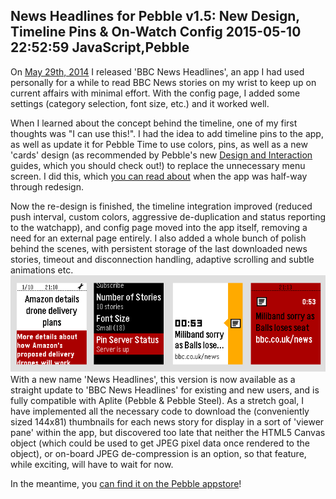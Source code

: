 News Headlines for Pebble v1.5: New Design, Timeline Pins & On-Watch Config
2015-05-10 22:52:59
JavaScript,Pebble
---

On <a title="New Pebble Watchapp: BBC News Headlines" href="https://ninedof.wordpress.com/2014/05/29/new-pebble-watchapp-bbc-news-headlines/">May 29th, 2014</a> I released 'BBC News Headlines', an app I had used personally for a while to read BBC News stories on my wrist to keep up on current affairs with minimal effort. With the config page, I added some settings (category selection, font size, etc.) and it worked well.

When I learned about the concept behind the timeline, one of my first thoughts was "I can use this!". I had the idea to add timeline pins to the app, as well as update it for Pebble Time to use colors, pins, as well as a new 'cards' design (as recommended by Pebble's new <a title="D&I Guides" href="https://developer.getpebble.com/guides/design-and-interaction/">Design and Interaction</a> guides, which you should check out!) to replace the unnecessary menu screen. I did this, which <a title="First Pebble Timeline App – BBC News" href="https://ninedof.wordpress.com/2015/04/05/first-pebble-timeline-app-bbc-news/">you can read about</a> when the app was half-way through redesign.

Now the re-design is finished, the timeline integration improved (reduced push interval, custom colors, aggressive de-duplication and status reporting to the watchapp), and config page moved into the app itself, removing a need for an external page entirely. I also added a whole bunch of polish behind the scenes, with persistent storage of the last downloaded news stories, timeout and disconnection handling, adaptive scrolling and subtle animations etc.
![](/assets/import/media/2015/05/1-5-flow.png)
With a new name 'News Headlines', this version is now available as a straight update to 'BBC News Headlines' for existing and new users, and is fully compatible with Aplite (Pebble & Pebble Steel).
As a stretch goal, I have implemented all the necessary code to download the (conveniently sized 144x81) thumbnails for each news story for display in a sort of 'viewer pane' within the app, but discovered too late that neither the HTML5 Canvas object (which could be used to get JPEG pixel data once rendered to the object), or on-board JPEG de-compression is an option, so that feature, while exciting, will have to wait for now.

In the meantime, you <a title="News Headlines on Pebble appstore" href="https://apps.getpebble.com/applications/5387b383f60819963900000e">can find it on the Pebble appstore</a>!
